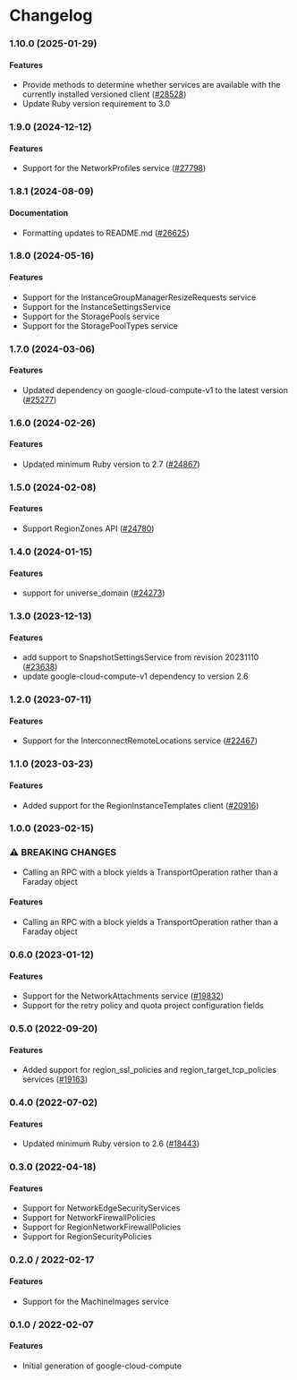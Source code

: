 # Changelog

### 1.10.0 (2025-01-29)

#### Features

* Provide methods to determine whether services are available with the currently installed versioned client ([#28528](https://github.com/googleapis/google-cloud-ruby/issues/28528)) 
* Update Ruby version requirement to 3.0 

### 1.9.0 (2024-12-12)

#### Features

* Support for the NetworkProfiles service ([#27798](https://github.com/googleapis/google-cloud-ruby/issues/27798)) 

### 1.8.1 (2024-08-09)

#### Documentation

* Formatting updates to README.md ([#26625](https://github.com/googleapis/google-cloud-ruby/issues/26625)) 

### 1.8.0 (2024-05-16)

#### Features

* Support for the InstanceGroupManagerResizeRequests service 
* Support for the InstanceSettingsService 
* Support for the StoragePools service 
* Support for the StoragePoolTypes service 

### 1.7.0 (2024-03-06)

#### Features

* Updated dependency on google-cloud-compute-v1 to the latest version ([#25277](https://github.com/googleapis/google-cloud-ruby/issues/25277)) 

### 1.6.0 (2024-02-26)

#### Features

* Updated minimum Ruby version to 2.7 ([#24867](https://github.com/googleapis/google-cloud-ruby/issues/24867)) 

### 1.5.0 (2024-02-08)

#### Features

* Support RegionZones API ([#24780](https://github.com/googleapis/google-cloud-ruby/issues/24780)) 

### 1.4.0 (2024-01-15)

#### Features

* support for universe_domain ([#24273](https://github.com/googleapis/google-cloud-ruby/issues/24273)) 

### 1.3.0 (2023-12-13)

#### Features

* add support to SnapshotSettingsService from revision 20231110 ([#23638](https://github.com/googleapis/google-cloud-ruby/issues/23638)) 
* update google-cloud-compute-v1 dependency to version 2.6 

### 1.2.0 (2023-07-11)

#### Features

* Support for the InterconnectRemoteLocations service ([#22467](https://github.com/googleapis/google-cloud-ruby/issues/22467)) 

### 1.1.0 (2023-03-23)

#### Features

* Added support for the RegionInstanceTemplates client ([#20916](https://github.com/googleapis/google-cloud-ruby/issues/20916)) 

### 1.0.0 (2023-02-15)

### ⚠ BREAKING CHANGES

* Calling an RPC with a block yields a TransportOperation rather than a Faraday object

#### Features

* Calling an RPC with a block yields a TransportOperation rather than a Faraday object 

### 0.6.0 (2023-01-12)

#### Features

* Support for the NetworkAttachments service ([#19832](https://github.com/googleapis/google-cloud-ruby/issues/19832)) 
* Support for the retry policy and quota project configuration fields 

### 0.5.0 (2022-09-20)

#### Features

* Added support for region_ssl_policies and region_target_tcp_policies services ([#19163](https://github.com/googleapis/google-cloud-ruby/issues/19163)) 

### 0.4.0 (2022-07-02)

#### Features

* Updated minimum Ruby version to 2.6 ([#18443](https://github.com/googleapis/google-cloud-ruby/issues/18443)) 

### 0.3.0 (2022-04-18)

#### Features

* Support for NetworkEdgeSecurityServices
* Support for NetworkFirewallPolicies
* Support for RegionNetworkFirewallPolicies
* Support for RegionSecurityPolicies

### 0.2.0 / 2022-02-17

#### Features

* Support for the MachineImages service

### 0.1.0 / 2022-02-07

#### Features

* Initial generation of google-cloud-compute
